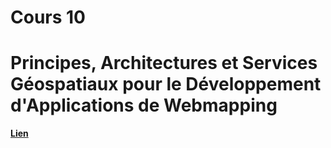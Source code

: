 
# Cours 10

# Principes, Architectures et Services Géospatiaux pour le Développement d'Applications de Webmapping

[**Lien**](https://drive.google.com/file/d/1GGRWjk0JoyRv3DwGqwKGpKLPVeHgU_Hc/view?usp=sharing)
